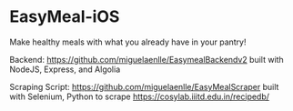 # EasyMeal-iOS
Make healthy meals with what you already have in your pantry!

Backend: https://github.com/miguelaenlle/EasymealBackendv2 built with NodeJS, Express, and Algolia

Scraping Script: https://github.com/miguelaenlle/EasyMealScraper built with Selenium, Python to scrape https://cosylab.iiitd.edu.in/recipedb/
